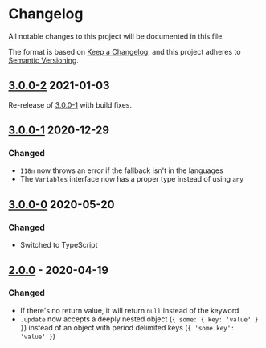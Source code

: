 # Changelog

All notable changes to this project will be documented in this file.

The format is based on [Keep a Changelog](https://keepachangelog.com/en/1.0.0/),
and this project adheres to [Semantic Versioning](https://semver.org/spec/v2.0.0.html).

## [3.0.0-2] 2021-01-03

Re-release of [3.0.0-1](#300-1-2020-12-29) with build fixes.

## [3.0.0-1] 2020-12-29

### Changed

- `I18n` now throws an error if the fallback isn't in the languages
- The `Variables` interface now has a proper type instead of using `any`

## [3.0.0-0] 2020-05-20

### Changed

- Switched to TypeScript

## [2.0.0] - 2020-04-19

### Changed

- If there's no return value, it will return `null` instead of the keyword
- `.update` now accepts a deeply nested object (`{ some: { key: 'value' } }`) instead of an object with period delimited keys (`{ 'some.key': 'value' }`)

[2.0.0]: https://github.com/AndrewLaneX/new-i18n/tree/v2.0.0
[3.0.0-0]: https://github.com/AndrewLaneX/new-i18n/tree/v3.0.0-0
[3.0.0-1]: https://github.com/AndrewLaneX/new-i18n/tree/v3.0.0-1
[3.0.0-2]: https://github.com/AndrewLaneX/new-i18n/tree/v3.0.0-2
